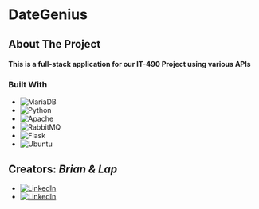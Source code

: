 # DateGenius
<!-- ABOUT THE PROJECT -->
## About The Project
#### This is a full-stack application for our IT-490 Project using various APIs

### Built With
* ![MariaDB](https://img.shields.io/badge/MariaDB-003545?style=for-the-badge&logo=mariadb&logoColor=white)
* ![Python](https://img.shields.io/badge/python-3670A0?style=for-the-badge&logo=python&logoColor=ffdd54)
* ![Apache](https://img.shields.io/badge/apache-%23D42029.svg?style=for-the-badge&logo=apache&logoColor=white)
* ![RabbitMQ](https://img.shields.io/badge/Rabbitmq-FF6600?style=for-the-badge&logo=rabbitmq&logoColor=white)
* ![Flask](https://img.shields.io/badge/flask-%23000.svg?style=for-the-badge&logo=flask&logoColor=white)
* ![Ubuntu](https://img.shields.io/badge/Ubuntu-E95420?style=for-the-badge&logo=ubuntu&logoColor=white)

<!-- CONTACT -->
## Creators: _Brian & Lap_
* [![LinkedIn][linkedin-shield]][linkedin-url-brian]
* [![LinkedIn][linkedin-shield]][linkedin-url]

<!-- MARKDOWN LINKS & IMAGES -->
[linkedin-shield]: https://img.shields.io/badge/-LinkedIn-black.svg?style=for-the-badge&logo=linkedin&colorB=555
[linkedin-url]: https://www.linkedin.com/in/lap-le-cloud/
[linkedin-url-brian]: https://www.linkedin.com/in/brian-gomez-devops-engineer/
